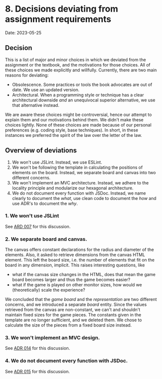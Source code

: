 # 8. Decisions deviating from assignment requirements

Date: 2023-05-25

## Decision

This is a list of major and minor choices in which we deviated from the assignment or the textbook, and the motivations for those choices. All of these choices we made explicitly and willfully. Currently, there are two main reasons for deviating:

 * Obsolescence. Some practices or tools the book advocates are out of date. We use an updated version.
 * Architectural. When a programming style or technique has a clear architectural downside _and_ an unequivocal superior alternative, we use that alternative instead.

We are aware these choices might be controversial, hence our attempt to explain them and our motivations behind them. We didn't make these choices lightly. None of these choices are made because of our personal preferences (e.g. coding style, base techniques). In short, in these instances we preferred the spirit of the law over the letter of the law. 


## Overview of deviations

1. We won't use JSLint. Instead, we use ESLint. 
2. We won't be following the template in calculating the positions of elements on the board. Instead, we separate board and canvas into two different concerns.
3. We won't implement an MVC architecture. Instead, we adhere to the locality principle and modularize our hexagonal architecture.
4. We do not document every function with JSDoc. Instead, we name clearly to document the _what_, use clean code to document the _how_ and use ADR's to document the _why_. 


### 1. We won't use JSLint

See [ARD 007](0007-code-is-neatly-styled..md) for this discussion.


### 2. We separate board and canvas.

The canvas offers constant declarations for the radius and diameter of the elements. Also, it asked to retrieve dimensions from the canvas HTML element. This left the board size, i.e. the number of elements that fit on the board in any dimension, implicit.
This raises interesting questions, like
* what if the canvas size changes in the HTML, does that mean the game board becomes larger and thus the game becomes easier?
* what if the game is played on other monitor sizes, how would we (theoretically) scale the experience?

We concluded that the _game board_ and the _representation_ are two different concerns, and we introduced a separate _board_ entity. Since the values retrieved from the canvas are non-constant, we can't and shouldn't maintain fixed sizes for the game pieces. The constants given in the template are no longer sufficient, and we deleted them. We chose to calculate the size of the pieces from a fixed board size instead.


### 3. We won't implement an MVC design.

See [ADR 014](./0014-we-modularize-our-code.md) for this discussion.


### 4. We do not document every function with JSDoc.

See [ADR 015](./0015-we-document-the-what-how-why.md) for this discussion.
